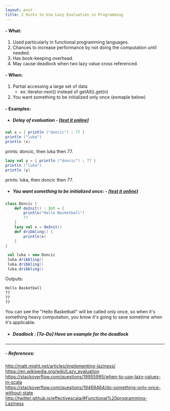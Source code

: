```yaml
---
layout: post
title: 2 Hints to Use Lazy Evaluation in Programming
---
```


#### - What:
1. Used particularly in functional programming languages.
2. Chances to increase performance by not doing the computation until needed.
3. Has book-keeping overhead.
4. May cause deadlock when two lazy value cross referenced.

#### - When:
1. Partial accessing a large set of data
    * ex: iterator.next() instead of getAll().get(n)
2. You want something to be initialized only once (exmaple below)
#### - Examples:
* ##### Delay of evaluation - [[test it online]](https://scalafiddle.io/sf/vTKxL29/0)
```scala
val x = { println ("doncic") ; 77 }
println ("luka")
println (x)
```
prints: doncic, then luka then 77.
``` scala
lazy val y = { println ("doncic") ; 77 }
println ("luka")
println (y)
```
prints: luka, then doncic then 77.

* ##### You want something to be initialized once: - [[test it online]](https://scalafiddle.io/sf/hah3GWH/0)
```scala
class Doncic {
    def doInit() : Int = {
        println("Hello Basketball")
        77
    }
    lazy val x = doInit()
    def dribbling() {
        println(x)
    }
}

 val luka = new Doncic
 luka.dribbling()
 luka.dribbling()
 luka.dribbling()
```
  
Outputs:
```bash
Hello Basketball
77
77
77
```
You can see the "Hello Basketball" will be called only once, 
so when it's something heavy computation, 
you know it's going to save sometime when it's applicable.

* ##### Deadlock : [To-Do] Have an example for the deadlock
---

##### - References:
http://matt.might.net/articles/implementing-laziness/  
https://en.wikipedia.org/wiki/Lazy_evaluation  
https://stackoverflow.com/questions/19955995/when-to-use-lazy-values-in-scala  
https://stackoverflow.com/questions/19469464/do-something-only-once-without-state  
http://twitter.github.io/effectivescala/#Functional%20programming-Laziness  